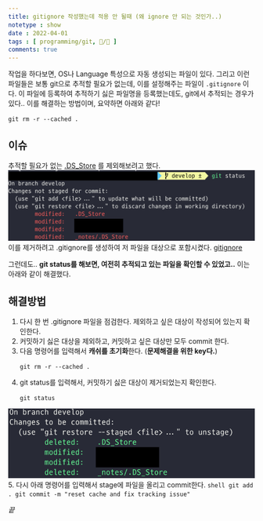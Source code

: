 ```yaml
---
title: gitignore 작성했는데 적용 안 될때 (왜 ignore 안 되는 것인가..)
notetype : show
date : 2022-04-01
tags : [ programming/git, 📝️/🌲️ ]
comments: true
---
```


작업을 하다보면, OS나 Language 특성으로 자동 생성되는 파일이 있다.
그리고 이런 파일들은 보통 git으로 추적할 필요가 없는데, 이를 설정해주는 파일이 `.gitignore` 이다.
이 파일에 등록하여 추적하기 싫은 파일명을 등록했는데도, git에서 추적되는 경우가 있다.. 이를 해결하는 방법이며, 요약하면 아래와 같다!
``` shell
git rm -r --cached .
```


## 이슈
추적할 필요가 없는 [.DS_Store](https://en.wikipedia.org/wiki/.DS_Store) 를 제외해보려고 했다.
	![](/attachments/gitignore_1.png)
이를 제거하려고 .gitignore를 생성하여 저 파일을 대상으로 포함시켰다.
[gitignore](https://www.toptal.com/developers/gitignore)

그런데도.. **git status를 해보면, 여전히 추적되고 있는 파일을 확인할 수 있었고..** 이는 아래와 같이 해결했다.


## 해결방법
1. 다시 한 번 .gitignore 파일을 점검한다. 제외하고 싶은 대상이 작성되어 있는지 확인한다. 
2. 커밋하기 싫은 대상을 제외하고, 커밋하고 싶은 대상만 모두 commit 한다.
3. 다음 명령어를 입력해서 **캐쉬를 초기화**한다. (**문제해결을 위한 key다.**)
	```shell
	git rm -r --cached .
	```
4. git status를 입력해서, 커밋하기 싫은 대상이 제거되었는지 확인한다.
	```shell
	git status
	```
![](/attachments/gitignore_2.png)
5. 다시 아래 명령어를 입력해서 stage에 파일을 올리고 commit한다.
	``` shell
	git add .
	git commit -m "reset cache and fix tracking issue" 
	```

_끝_
